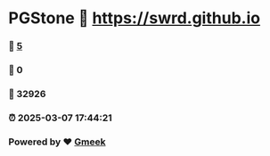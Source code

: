 # PGStone :link: https://swrd.github.io 
### :page_facing_up: [5](https://swrd.github.io/tag.html) 
### :speech_balloon: 0 
### :hibiscus: 32926 
### :alarm_clock: 2025-03-07 17:44:21 
### Powered by :heart: [Gmeek](https://github.com/Meekdai/Gmeek)
